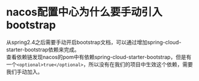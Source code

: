 # nacos配置中心为什么要手动引入bootstrap

从spring2.4之后需要手动开启bootstrap文档，可以通过增加spring-cloud-starter-bootstrap依赖来完成。  
查看依赖链发现nacos的pom中有依赖spring-cloud-starter-bootstrap，但是有一个`<optional>true</optional>`，所以没有在我们的项目中生效这个依赖，需要我们手动加入。
